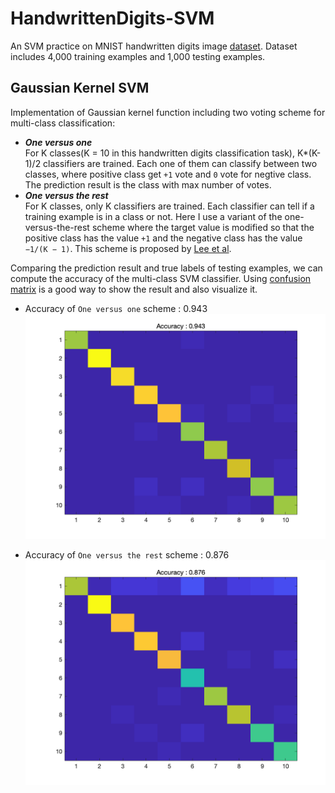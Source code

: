 # HandwrittenDigits-SVM
An SVM practice on MNIST handwritten digits image [dataset](http://yann.lecun.com/exdb/mnist/). Dataset includes 4,000 training examples and 1,000 testing examples.
## Gaussian Kernel SVM
Implementation of Gaussian kernel function including two voting scheme for multi-class classification:
* ***One versus one***   
For K classes(K = 10 in this handwritten digits classification task), K*(K-1)/2 classifiers are trained. Each one of them can classify between two classes, where positive class get ```+1``` vote and ```0``` vote for negtive class. The prediction result is the class with max number of votes.
* ***One versus the rest***   
For K classes, only K classifiers are trained. Each classifier can tell if a training example is in a class or not. Here I use a variant of the one-versus-the-rest scheme where the target value is modified so that the positive class has the value ```+1``` and the negative class has the value ```−1/(K − 1)```. This scheme is proposed by [Lee et al](https://amstat.tandfonline.com/doi/abs/10.1198/016214504000000098?casa_token=IWVpikLEAy8AAAAA:rYcXWekSx_QZjPW4dyGdgLf8nyyhzJxQV-iErQQBWGk6bKYsBo_F_413d6IAx54vVpVN2K5pVJA-#.XK1nZev0nBI).   
   
Comparing the prediction result and true labels of testing examples, we can compute the accuracy of the multi-class SVM classifier. Using [confusion matrix](https://en.wikipedia.org/wiki/Confusion_matrix) is a good way to show the result and also visualize it.   
* Accuracy of ```One versus one``` scheme : 0.943
![](https://github.com/ZeyuKeithFu/HandwrittenDigits-SVM/blob/master/Gaussian%20Kernel%20SVM/SVM_RBF_OVO.png)   
   
* Accuracy of ```One versus the rest``` scheme : 0.876
![](https://github.com/ZeyuKeithFu/HandwrittenDigits-SVM/blob/master/Gaussian%20Kernel%20SVM/SVM_RBF_OVR.png)   
